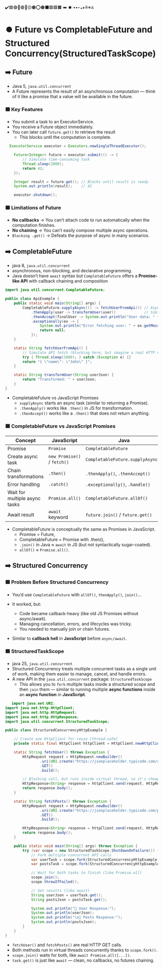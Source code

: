 ✔️🟦🟣🔵🟢🔴🟡🟠⭕🟠⬛🟩🟪🟫 ➡️ ⏺️ ••‣⁎⁕⁜※⁂

# ⏺️ Future vs CompletableFuture and Structured Concurrency(StructuredTaskScope)

## ➡️ Future

- Java 5, `java.util.concurrent`
- A Future represents the result of an asynchronous computation — think of it like a promise that a value will be available in the future.

### 🟦 Key Features

- You submit a task to an ExecutorService.
- You receive a Future object immediately.
- You can later call `future.get()` to retrieve the result
  - This blocks until the computation is complete.

```java
  ExecutorService executor = Executors.newSingleThreadExecutor();

    Future<Integer> future = executor.submit(() -> {
        // Simulate time-consuming task
        Thread.sleep(2000);
        return 42;
    });

    Integer result = future.get(); // Blocks until result is ready
    System.out.println(result);    // 42

    executor.shutdown();

```

### 🟦 Limitations of Future

- **No callbacks** → You can’t attach code to run automatically when the computation finishes.
- **No chaining** → You can’t easily compose multiple async operations.
- `Blocking .get()` → Defeats the purpose of async in many scenarios.

## ➡️ CompletableFuture

- java 8, `java.util.concurrent`
- asynchronous, non-blocking, and declarative programming.
- Java doesn’t have `await` syntax but `CompletableFuture` offers a **Promise-like API** with callback chaining and composition

```java
import java.util.concurrent.CompletableFuture;

public class ApiExample {
    public static void main(String[] args) {
        CompletableFuture.supplyAsync(() -> fetchUserFromApi()) // Async task
            .thenApply(user -> transformUser(user))             // Similar to .then()
            .thenAccept(finalUser -> System.out.println("User data: " + finalUser))
            .exceptionally(ex -> {
                System.out.println("Error fetching user: " + ex.getMessage());
                return null;
            });
    }

    static String fetchUserFromApi() {
        // Simulate API fetch (blocking here, but imagine a real HTTP call)
        try { Thread.sleep(1000); } catch (Exception e) {}
        return "{ \"name\": \"John\" }";
    }

    static String transformUser(String userJson) {
        return "Transformed: " + userJson;
    }
}
```

- CompletableFuture vs JavaScript Promises
  - `supplyAsync` starts an async task (similar to returning a Promise).
  - `.thenApply()` works like `.then()` in JS for transformation.
  - `.thenAccept()` works like a `.then()` that does not return anything.

### 🟦 CompletableFuture vs JavaScript Promises

| Concept                       | JavaScript                  | Java                              |
| ----------------------------- | --------------------------- | --------------------------------- |
| Promise                       | `Promise`                   | `CompletableFuture`               |
| Create async task             | `new Promise()` / `fetch()` | `CompletableFuture.supplyAsync()` |
| Chain transformations         | `.then()`                   | `.thenApply()`, `.thenAccept()`   |
| Error handling                | `.catch()`                  | `.exceptionally()`, `.handle()`   |
| Wait for multiple async tasks | `Promise.all()`             | `CompletableFuture.allOf()`       |
| Await result                  | `await` keyword             | `future.join()` / `future.get()`  |

- CompletableFuture is conceptually the same as Promises in JavaScript.
  - Promise = Future,
  - CompletableFuture = Promise with .then(),
  - `.join()` in Java ≈ `await` in JS (but not syntactically sugar-coated).
  - `allOf()` ≈ `Promise.all()`.

## ➡️ Structured Concurrency

### 🟦 Problem Before Structured Concurrency

- You’d use `CompletableFuture` with `allOf()`, `thenApply()`, `join()`…
- It worked, but:

  - Code became callback-heavy (like old JS Promises without async/await).
  - Managing cancellation, errors, and lifecycles was tricky.
  - You needed to manually join or chain futures.

- Similar to **callback hell** in **JavaScript** before `async/await`.

### 🟦 StructuredTaskScope

- java 25, `java.util.concurrent`
- Structured Concurrency treats multiple concurrent tasks as a single unit of work, making them easier to manage, cancel, and handle errors.
- A new API in the `java.util.concurrent` package: `StructuredTaskScope`
  - This allows you to `fork` multiple tasks inside a structured scope and then `join` them — similar to running multiple **async functions** inside an **async function** in **JavaScript**.

```java
   import java.net.URI;
import java.net.http.HttpClient;
import java.net.http.HttpRequest;
import java.net.http.HttpResponse;
import java.util.concurrent.StructuredTaskScope;

public class StructuredConcurrencyHttpExample {

    // Create one HttpClient for reuse (thread-safe)
    private static final HttpClient httpClient = HttpClient.newHttpClient();

    static String fetchUser() throws Exception {
        HttpRequest request = HttpRequest.newBuilder()
                .uri(URI.create("https://jsonplaceholder.typicode.com/users/1"))
                .GET()
                .build();

        // Blocking call, but runs inside virtual thread, so it's cheap
        HttpResponse<String> response = httpClient.send(request, HttpResponse.BodyHandlers.ofString());
        return response.body();
    }

    static String fetchPosts() throws Exception {
        HttpRequest request = HttpRequest.newBuilder()
                .uri(URI.create("https://jsonplaceholder.typicode.com/posts?userId=1"))
                .GET()
                .build();

        HttpResponse<String> response = httpClient.send(request, HttpResponse.BodyHandlers.ofString());
        return response.body();
    }

    public static void main(String[] args) throws Exception {
        try (var scope = new StructuredTaskScope.ShutdownOnFailure()) {
            // Fork multiple concurrent API calls
            var userTask = scope.fork(StructuredConcurrencyHttpExample::fetchUser);
            var postsTask = scope.fork(StructuredConcurrencyHttpExample::fetchPosts);

            // Wait for both tasks to finish (like Promise.all)
            scope.join();
            scope.throwIfFailed();

            // Get results (like await)
            String userJson = userTask.get();
            String postsJson = postsTask.get();

            System.out.println("👤 User Response:");
            System.out.println(userJson);
            System.out.println("\n📝 Posts Response:");
            System.out.println(postsJson);
        }
    }
}

```

- `fetchUser()` and `fetchPosts()` are real HTTP GET calls.
- Both methods run in virtual threads concurrently thanks to `scope.fork()`.
- `scope.join()` waits for both, like `await Promise.all([...])`.
- `task.get()` is just like `await` — clean, no callbacks, no futures chaining.
